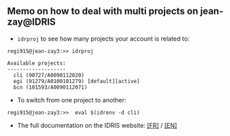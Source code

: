 ## Memo on how to deal with multi projects on jean-zay@IDRIS

* `idrproj` to see how many projects your account is related to:
```
regi915@jean-zay3:>> idrproj 

Available projects:
-------------------
  cli (90727/A0090112020) 
  egi (91279/A0100101279) [default][active]
  bcn (101593/A0090112071) 
```

* To switch from one project to another:
```
regi915@jean-zay3:>>  eval $(idrenv -d cli)
```

*  The full documentation on the IDRIS website: [[FR]](http://www.idris.fr/jean-zay/cpu/jean-zay-cpu-doc_multi_projet.html) / [[EN]](http://www.idris.fr/eng/jean-zay/cpu/jean-zay-cpu-doc_multi_projet-eng.html)
